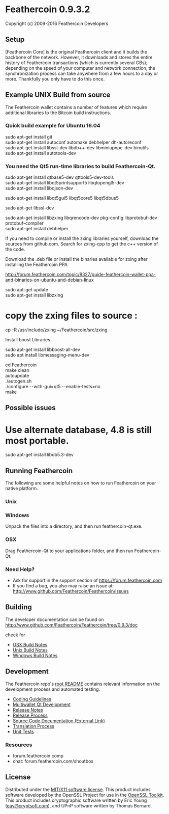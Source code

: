 Feathercoin 0.9.3.2 
===================

Copyright (c) 2009-2016 Feathercoin Developers


Setup
---------------------

[Feathercoin Core] is the original Feathercoin client and it builds the backbone of the network. However, it downloads and stores the entire history of Feathercoin transactions (which is currently several GBs); depending on the speed of your computer and network connection, the synchronization process can take anywhere from a few hours to a day or more. Thankfully you only have to do this once. 

Example UNIX Build from source
------------------------------

The Feathercoin wallet contains a number of features which require additional libraries to the Bitcoin build instructions.

### Quick build example for Ubuntu 16.04  

sudo apt-get install git  
sudo apt-get install autoconf automake  debhelper dh-autoreconf  
sudo apt-get install libssl-dev libdb++-dev libminiupnpc-dev binutils  
sudo apt-get install autotools-dev  

### You need the Qt5 run-time libraries to build Feathercoin-Qt.  

sudo apt-get install qtbase5-dev qttools5-dev-tools  
sudo apt-get install libqt5printsupport5 libqtopengl5-dev  
sudo apt-get install libqjson-dev  

sudo apt-get install libqt5gui5 libqt5core5 libqt5dbus5

sudo apt-get libssl-dev  

sudo apt-get install libzxing libqrencode-dev pkg-config libprotobuf-dev  protobuf-compiler  
sudo apt-get install debhelper  

If you need to compile or install the zxing libraries yourself, download the sources from github.com.
Search for zxing-cpp to get the c++ version of the code.   

Download the .deb file or Install the binaries available for zxing after installing the Feathercoin PPA  

http://forum.feathercoin.com/topic/8327/guide-feathercoin-wallet-ppa-and-binaries-on-ubuntu-and-debian-linux  

sudo apt-get update  
sudo apt-get install libzxing  

# copy the zxing files to source : 
cp -R /usr/include/zxing ~/Feathercoin/src/zxing

Install boost Libraries

sudo apt-get install libboost-all-dev  
sudo apt install libmessaging-menu-dev  

cd Feathercoin  
make clean  
   autoupdate  
   ./autogen.sh  
   ./configure --with-gui=qt5 --enable-tests=no  
   make  

Possible issues  
---------------- 

# Use alternate database, 4.8 is still most portable.
sudo apt-get install libdb5.3-dev  
     

     
Running Feathercoin
---------------------
The following are some helpful notes on how to run Feathercoin on your native platform. 

### Unix


### Windows

Unpack the files into a directory, and then run feathercoin-qt.exe.

### OSX

Drag Feathercoin-Qt to your applications folder, and then run Feathercoin-Qt.

### Need Help?

* Ask for support in the support section of https://forum.feathercoin.com
* If you find a bug, you also may raise an issue at: http://www.github.com/Feathercoin/Feathercoin/issues

Building
---------------------
The developer documentation can be found on http://www.github.com/Feathercoin/Feathercoin/tree/0.9.3/doc 

check for 

- [OSX Build Notes](build-osx.md)
- [Unix Build Notes](build-unix.md)
- [Windows Build Notes](build-msw.md)

Development
---------------------
The Feathercoin repo's [root README](https://github.com/Feathercoin/Feathercoin/tree/0.9.3/README.md) contains relevant information on the development process and automated testing.

- [Coding Guidelines](coding.md)
- [Multiwallet Qt Development](multiwallet-qt.md)
- [Release Notes](release-notes.md)
- [Release Process](release-process.md)
- [Source Code Documentation (External Link)](https://dev.visucore.com/feathercoin/doxygen/)
- [Translation Process](translation_process.md)
- [Unit Tests](unit-tests.md)

### Resources
- forum.feathercoin.comp
- chat: forum.feathercoin.com/shoutbox


License
---------------------
Distributed under the [MIT/X11 software license](http://www.opensource.org/licenses/mit-license.php).
This product includes software developed by the OpenSSL Project for use in the [OpenSSL Toolkit](http://www.openssl.org/). This product includes
cryptographic software written by Eric Young ([eay@cryptsoft.com](mailto:eay@cryptsoft.com)), and UPnP software written by Thomas Bernard.
